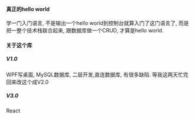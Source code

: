 #### 真正的hello world

学一门入门语言, 不是输出一个hello world到控制台就算入门了这门语言了, 而是把一整个技术栈联合起来, 跟数据库做一个CRUD, 才算是hello world.

#### 关于这个库

##### V1.0 

WPF写桌面, MySQL数据库, 二层开发,直连数据库, 有很多缺陷. 等我这两天忙完回来改这个成V2.0

##### V3.0

React
